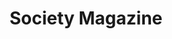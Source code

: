 ---
collection_archive: false
collection_category:
  - Award Winning
  - 'Exhibited Works '
  - Editorial
  - Reportage
  - Conceptual
  - Still Life + Details
  - Color
  - Environments
collection_content: >-
  _Stalking A Serial Killer_ is narrated by quotes taken from detectives,
  residents, family members, witnesses, and survivors as a singular voice of a
  Phoenix neighborhood terrorized by a serial killer. The “Serial Street
  Shooter” has gunned down seven and wounded two. The killings are at random
  from his car and the victims are often in cars, near cars, or exiting their
  car.


  Originally published during the week of the US election for the French
  magazine _Society_ for their ‘America’ issue, this photo essay depicts the
  black and Hispanic neighborhood of Maryvale roamed by the killer, while
  serving as a metaphor for issues plaguing American policy and politics; a lack
  of immigration reform, racial inequity, a shrinking middle class, community
  policing dysfunction, a lack of mental health care and quotidian gun violence.


  Original interview and reporting by Emmanuelle Andreani-Facchin and typeset by
  Juan Carlos Pagan.


  “_The innovative layout of this story allows for both the strengths and the
  weaknesses of visual storytelling to be seen. The subject matter itself is
  shadowy, ephemeral, fitting the form. The images are beautiful, and start to
  create their own context and narrative when only surrounded by quotes — and
  nothing else. It’s a striking way to report on a story — one that tantalizes,
  leading to more questions than answers, and leaves you wanting more._”  

  – Buzzfeed –
collection_cover: 'https://d1sf55qlb7p6hz.cloudfront.net/serial-6.jpg'
collection_cover_mobile: 'https://d1sf55qlb7p6hz.cloudfront.net/verticalcovers-6.jpg'
collection_description: >-
  Published during the 2016 election for French magazine _Society’s_ “America”
  issue. The photo essay depicts the Latino neighborhood plagued by “The Serial
  Street Shooter” while serving as a metaphor for issues in American policy and
  politics: a lack of immigration reform, racial inequity, a shrinking middle
  class, community policing dysfunction, a lack of mental healthcare and
  quotidian gun violence.


  Winner in the _2017 American Photography Annual: AP 33,_ featured by
  _Buzzfeed, Fast Company, Feature Shoot, The Daily Mail,_ and exhibited at the
  Houston Center of Photography.
collection_filter: Commissioned + Stock
collection_hidden: false
collection_meta: Stalking A Serial Killer
collection_preview:
  - 'https://d1sf55qlb7p6hz.cloudfront.net/serial_cover-2.jpg'
  - 'https://d1sf55qlb7p6hz.cloudfront.net/serial_cover-1-1.jpg'
  - 'https://d1sf55qlb7p6hz.cloudfront.net/serial_cover-3.jpg'
  - 'https://d1sf55qlb7p6hz.cloudfront.net/serial_cover-4.jpg'
cover_image: 'https://d1sf55qlb7p6hz.cloudfront.net/social-15.jpg'
date: ''
layout: blocks
logo: ''
navigation_theme: white
px_extra: true
slug: stalking-serial-killer
theme_color: '#9CB8D7'
theme_color_all_works: '#9BC6FF'
title: Society Magazine
collection_awards:
  - content: |-
      **2017**  
      _AP 33: American Photography Annual 33_  
      Best Editorial Series
    template: popup-text-element
collection_exhibition:
  - content: |-
      **2018**  
      _HCP Print Auction, Houston Center for Photography_  
      Houston, TX (Group Show)
    template: popup-text-element
  - content: |-
      **2017**  
      _Sunday Afternoon Artist Show_  
      New York, NY (Group Show)
    template: popup-text-element
collection_blocks:
  - _bookshop_name: collections/media-row-start
    row_alignment: between
  - _bookshop_name: collections/media-element
    block: media-element
    color: '#FAFAFA'
    image: 'https://d1sf55qlb7p6hz.cloudfront.net/serial-2.jpg'
    margin_left: '5'
    margin_right: '0'
    margin_y: '200'
    width: '30'
  - _bookshop_name: collections/media-element
    block: media-element
    color: '#FCF4D6'
    image: 'https://d1sf55qlb7p6hz.cloudfront.net/serial-3.jpg'
    margin_right: '5'
    margin_y: '100'
    width: '55'
  - _bookshop_name: collections/media-row
    row_alignment: between
  - _bookshop_name: collections/media-element
    block: media-element
    color: '#F8E9DF'
    image: 'https://d1sf55qlb7p6hz.cloudfront.net/serial-4.jpg'
    margin_left: '10'
    margin_right: '0'
    margin_y: '100'
    width: '45'
  - _bookshop_name: collections/media-element
    block: media-element
    color: '#FAFAFA'
    image: 'https://d1sf55qlb7p6hz.cloudfront.net/serial-5.jpg'
    margin_left: '0'
    margin_right: '10'
    margin_y: '700'
    width: '30'
  - _bookshop_name: collections/media-row
    row_alignment: between
  - _bookshop_name: collections/media-element
    block: media-element
    color: '#D6E6FB'
    image: 'https://d1sf55qlb7p6hz.cloudfront.net/serial-6.jpg'
    margin_left: '15'
    margin_right: '0'
    margin_y: '100'
    width: '70'
  - _bookshop_name: collections/media-row
    row_alignment: between
  - _bookshop_name: collections/media-element
    block: media-element
    color: '#DED0DA'
    image: 'https://d1sf55qlb7p6hz.cloudfront.net/serial-8.jpg'
    margin_left: '5'
    margin_y: '100'
    width: '33'
  - _bookshop_name: collections/media-element
    block: media-element
    color: '#FAFAFA'
    image: 'https://d1sf55qlb7p6hz.cloudfront.net/serial-7.jpg'
    margin_left: '0'
    margin_right: '20'
    margin_y: '400'
    width: '30'
  - _bookshop_name: collections/media-row
    row_alignment: between
  - _bookshop_name: collections/media-element
    block: media-element
    color: '#FAFAFA'
    image: 'https://d1sf55qlb7p6hz.cloudfront.net/serial-9.jpg'
    margin_left: '15'
    margin_y: '200'
    width: '30'
  - _bookshop_name: collections/media-element
    block: media-element
    color: '#F7EAE1'
    image: 'https://d1sf55qlb7p6hz.cloudfront.net/serial-10.jpg'
    margin_left: '0'
    margin_right: '0'
    margin_y: '100'
    width: '50'
  - _bookshop_name: collections/media-row
    row_alignment: between
  - _bookshop_name: collections/media-element
    block: media-element
    color: '#FAFAFA'
    image: 'https://d1sf55qlb7p6hz.cloudfront.net/serial-11.jpg'
    margin_left: '5'
    margin_right: '0'
    margin_y: '300'
    width: '25'
  - _bookshop_name: collections/media-element
    block: media-element
    color: '#C8DBE1'
    image: 'https://d1sf55qlb7p6hz.cloudfront.net/serial-12.jpg'
    margin_left: '0'
    margin_right: '5'
    margin_y: '100'
    width: '60'
  - _bookshop_name: collections/media-row
    row_alignment: between
  - _bookshop_name: collections/media-element
    block: media-element
    color: '#FAFAFA'
    image: 'https://d1sf55qlb7p6hz.cloudfront.net/serial-13.jpg'
    margin_left: '10'
    margin_y: '200'
    width: '30'
  - _bookshop_name: collections/media-element
    block: media-element
    color: '#ECE0D5'
    image: 'https://d1sf55qlb7p6hz.cloudfront.net/serial-14.jpg'
    margin_left: '0'
    margin_right: '15'
    margin_y: '100'
    width: '40'
  - _bookshop_name: collections/media-row
    row_alignment: between
  - _bookshop_name: collections/media-element
    block: media-element
    color: '#F0DEC9'
    image: 'https://d1sf55qlb7p6hz.cloudfront.net/serial-16.jpg'
    margin_left: '5'
    margin_y: '100'
    width: '55'
  - _bookshop_name: collections/media-element
    block: media-element
    color: '#FAFAFA'
    image: 'https://d1sf55qlb7p6hz.cloudfront.net/serial-15.jpg'
    margin_right: '5'
    margin_y: '400'
    width: '30'
  - _bookshop_name: collections/media-row
    row_alignment: between
  - _bookshop_name: collections/media-element
    block: media-element
    color: '#FAFAFA'
    image: 'https://d1sf55qlb7p6hz.cloudfront.net/serial-17.jpg'
    margin_left: '10'
    margin_y: '300'
    width: '30'
  - _bookshop_name: collections/media-element
    block: media-element
    color: '#DAEBED'
    image: 'https://d1sf55qlb7p6hz.cloudfront.net/serial-18.jpg'
    margin_left: '0'
    margin_right: '10'
    margin_y: '100'
    width: '40'
  - _bookshop_name: collections/media-row
    row_alignment: between
  - _bookshop_name: collections/media-element
    block: media-element
    color: '#FAFAFA'
    image: 'https://d1sf55qlb7p6hz.cloudfront.net/serial-19.jpg'
    margin_right: '5'
    margin_y: '100'
    width: '30'
  - _bookshop_name: collections/media-element
    block: media-element
    color: '#F9F0E6'
    image: 'https://d1sf55qlb7p6hz.cloudfront.net/serial-20.jpg'
    margin_left: '5'
    margin_y: '400'
    width: '55'
  - _bookshop_name: collections/media-row
    row_alignment: between
  - _bookshop_name: collections/media-element
    block: media-element
    color: '#FAFAFA'
    image: 'https://d1sf55qlb7p6hz.cloudfront.net/serial-21.jpg'
    margin_left: '10'
    margin_y: '100'
    width: '30'
  - _bookshop_name: collections/media-element
    block: media-element
    color: '#51413A'
    image: 'https://d1sf55qlb7p6hz.cloudfront.net/serial-23.jpg'
    margin_right: '5'
    margin_y: '300'
    width: '45'
  - _bookshop_name: collections/media-row
    row_alignment: between
  - _bookshop_name: collections/media-element
    block: media-element
    color: '#FAFAFA'
    image: 'https://d1sf55qlb7p6hz.cloudfront.net/serial-22.jpg'
    margin_left: '30'
    margin_right: '0'
    margin_y: '100'
    width: '40'
  - _bookshop_name: collections/media-row
    row_alignment: between
  - _bookshop_name: collections/media-element
    block: media-element
    color: '#E6DACE'
    image: 'https://d1sf55qlb7p6hz.cloudfront.net/serial-25.jpg'
    margin_left: '5'
    margin_right: '0'
    margin_y: '100'
    width: '90'
  - _bookshop_name: collections/media-row
    row_alignment: between
  - _bookshop_name: collections/media-element
    block: media-element
    color: '#FAFAFA'
    image: 'https://d1sf55qlb7p6hz.cloudfront.net/serial-24.jpg'
    margin_left: '5'
    margin_right: '0'
    margin_y: '200'
    width: '30'
  - _bookshop_name: collections/media-element
    block: media-element
    color: '#E9E5E4'
    image: 'https://d1sf55qlb7p6hz.cloudfront.net/serial-26.jpg'
    margin_right: '10'
    margin_y: '100'
    width: '50'
  - _bookshop_name: collections/media-row
    row_alignment: between
  - _bookshop_name: collections/media-element
    block: media-element
    color: '#CDDDD5'
    image: 'https://d1sf55qlb7p6hz.cloudfront.net/serial-28.jpg'
    margin_left: '0'
    margin_y: '100'
    width: '66'
  - _bookshop_name: collections/media-element
    block: media-element
    color: '#FAFAFA'
    image: 'https://d1sf55qlb7p6hz.cloudfront.net/serial-27.jpg'
    margin_left: '0'
    margin_y: '500'
    width: '30'
  - _bookshop_name: collections/media-row
    row_alignment: between
  - _bookshop_name: collections/media-element
    block: media-element
    color: '#FAFAFA'
    image: 'https://d1sf55qlb7p6hz.cloudfront.net/serial-30.jpg'
    margin_left: '5'
    margin_right: '0'
    margin_y: '200'
    width: '30'
  - _bookshop_name: collections/media-element
    block: media-element
    color: '#F2E7DB'
    image: 'https://d1sf55qlb7p6hz.cloudfront.net/serial-29.jpg'
    margin_left: '0'
    margin_right: '15'
    margin_y: '100'
    width: '45'
  - _bookshop_name: collections/media-row
    row_alignment: between
  - _bookshop_name: collections/media-element
    block: media-element
    color: '#E2E9EA'
    image: 'https://d1sf55qlb7p6hz.cloudfront.net/serial-31.jpg'
    margin_left: '15'
    margin_right: '0'
    margin_y: '100'
    width: '45'
  - _bookshop_name: collections/media-element
    block: media-element
    color: '#FAFAFA'
    image: 'https://d1sf55qlb7p6hz.cloudfront.net/serial-32.jpg'
    margin_left: '0'
    margin_right: '5'
    margin_y: '300'
    width: '30'
  - _bookshop_name: collections/media-row
    row_alignment: between
  - _bookshop_name: collections/media-element
    block: media-element
    color: '#D0EED7'
    image: 'https://d1sf55qlb7p6hz.cloudfront.net/serial-33.jpg'
    margin_left: '35'
    margin_right: '0'
    margin_y: '100'
    width: '50'
  - _bookshop_name: collections/media-row
    row_alignment: between
  - _bookshop_name: collections/media-element
    block: media-element
    color: '#FAFAFA'
    image: 'https://d1sf55qlb7p6hz.cloudfront.net/serial-34.jpg'
    margin_left: '10'
    margin_right: '0'
    margin_y: '100'
    width: '30'
  - _bookshop_name: collections/media-element
    block: media-element
    color: '#F9C1A3'
    image: 'https://d1sf55qlb7p6hz.cloudfront.net/serial-35.jpg'
    margin_left: '0'
    margin_right: '0'
    margin_y: '300'
    width: '55'
  - _bookshop_name: collections/media-row
    row_alignment: between
  - _bookshop_name: collections/media-element
    block: media-element
    color: '#FAFAFA'
    image: 'https://d1sf55qlb7p6hz.cloudfront.net/serial-36.jpg'
    margin_left: '30'
    margin_right: '0'
    margin_y: '100'
    width: '45'
  - _bookshop_name: collections/media-row
    row_alignment: between
  - _bookshop_name: collections/media-element
    block: media-element
    color: '#D6E7EA'
    image: 'https://d1sf55qlb7p6hz.cloudfront.net/serial-37.jpg'
    margin_left: '20'
    margin_right: '0'
    margin_y: '100'
    width: '66'
  - _bookshop_name: collections/media-row-end
collection_press:
  - content: >-
      [_Buzzfeed_](https://www.buzzfeed.com/gabrielsanchez/incredible-photo-stories-you-absolutely-cant-miss-mar-3?utm_term=.leYqRXGzBr#.itQ6oNpDeb)
    slug: ''
    template: popup-text-element
  - content: >-
      [_Fast
      Company_](https://www.fastcodesign.com/90128233/chilling-photos-of-a-community-in-the-grips-of-a-serial-killer) 
    template: popup-text-element
  - content: >-
      [_Feature
      Shoot_](http://www.featureshoot.com/2017/03/photographer-stalked-serial-killer/)
    template: popup-text-element
  - content: '[_PDN Photo of the Day_](https://potd.pdnonline.com/2017/08/48088/) '
    template: popup-text-element
  - content: >-
      [_The Daily Mail
      UK_](https://www.dailymail.co.uk/news/article-4391718/Stalking-serial-killer.html)
    template: popup-text-element
---